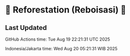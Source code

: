 
# 🌳 Reforestation (Reboisasi) 🌲

## Last Updated

GitHub Actions time: Tue Aug 19 22:21:31 UTC 2025

Indonesia/Jakarta time: Wed Aug 20 05:21:31 WIB 2025
